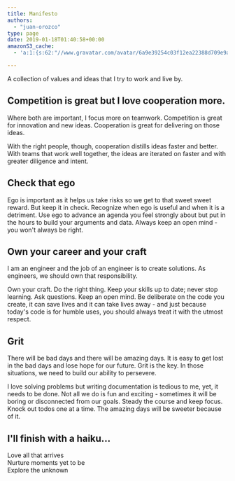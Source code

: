 ```yaml
---
title: Manifesto
authors: 
  - "juan-orozco"
type: page
date: 2019-01-18T01:40:58+00:00
amazonS3_cache:
  - 'a:1:{s:62:"//www.gravatar.com/avatar/6a9e39254c03f12ea22388d709e9ad02.png";a:1:{s:9:"timestamp";i:1552707467;}}'

---
```

A collection of values and ideas that I try to work and live by.

## Competition is great but I love cooperation more. 

Where both are important, I focus more on teamwork. Competition is great for innovation and new ideas. Cooperation is great for delivering on those ideas.

With the right people, though, cooperation distills ideas faster and better. With teams that work well together, the ideas are iterated on faster and with greater diligence and intent.

## Check that ego

Ego is important as it helps us take risks so we get to that sweet sweet reward. But keep it in check. Recognize when ego is useful and when it is a detriment. Use ego to advance an agenda you feel strongly about but put in the hours to build your arguments and data. Always keep an open mind - you won't always be right.  


## Own your career and your craft

I am an engineer and the job of an engineer is to create solutions. As engineers, we should own that responsibility.

Own your craft. Do the right thing. Keep your skills up to date; never stop learning. Ask questions. Keep an open mind. Be deliberate on the code you create, it can save lives and it can take lives away - and just because today's code is for humble uses, you should always treat it with the utmost respect.

## Grit

There will be bad days and there will be amazing days. It is easy to get lost in the bad days and lose hope for our future. Grit is the key. In those situations, we need to build our ability to persevere.

I love solving problems but writing documentation is tedious to me, yet, it needs to be done. Not all we do is fun and exciting - sometimes it will be boring or disconnected from our goals. Steady the course and keep focus. Knock out todos one at a time. The amazing days will be sweeter because of it.  


## I'll finish with a haiku...

Love all that arrives  
Nurture moments yet to be  
Explore the unknown